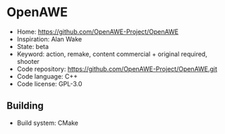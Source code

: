 # OpenAWE

- Home: https://github.com/OpenAWE-Project/OpenAWE
- Inspiration: Alan Wake
- State: beta
- Keyword: action, remake, content commercial + original required, shooter
- Code repository: https://github.com/OpenAWE-Project/OpenAWE.git
- Code language: C++
- Code license: GPL-3.0

## Building

- Build system: CMake

